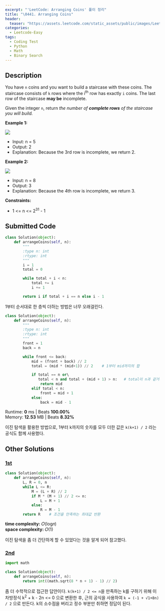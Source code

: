 ```yaml
---
excerpt: "'LeetCode: Arranging Coins' 풀이 정리"
title: "\0441. Arranging Coins"
header:
  teaser: "https://assets.leetcode.com/static_assets/public/images/LeetCode_Sharing.png"
categories:
  - Leetcode-Easy
tags:
  - Coding Test
  - Python
  - Math
  - Binary Search
---
```


## <i class="fa-solid fa-file-lines"></i> Description

You have `n` coins and you want to build a staircase with these coins. The staircase consists of `k` rows where the i<sup>th</sup> row has exactly `i` coins. The last row of the staircase **may be** incomplete.

Given the integer `n`, return *the number of **complete rows** of the staircase you will build.*

**Example 1:**

![](https://assets.leetcode.com/uploads/2021/04/09/arrangecoins1-grid.jpg)
- Input: n = 5
- Output: 2
- Explanation: Because the 3rd row is incomplete, we return 2.

**Example 2:**

![](https://assets.leetcode.com/uploads/2021/04/09/arrangecoins2-grid.jpg)
- Input: n = 8
- Output: 3
- Explanation: Because the 4th row is incomplete, we return 3.

**Constraints:**

- 1 <= n <= 2<sup>31</sup> - 1

## <i class="fa-solid fa-cloud-arrow-up"></i> Submitted Code

```python
class Solution(object):
    def arrangeCoins(self, n):
        """
        :type n: int
        :rtype: int
        """
        i = 1
        total = 0

        while total + i < n:
            total += i
            i += 1

        return i if total + i == n else i - 1
```
1부터 순서대로 한 층씩 더하는 방법은 너무 오래걸린다.

```python
class Solution(object):
    def arrangeCoins(self, n):
        """
        :type n: int
        :rtype: int
        """
        front = 1
        back = n

        while front <= back:
            mid = (front + back) // 2
            total = (mid * (mid+1)) // 2    # 1부터 mid까지의 합

            if total == n or\                         
               total < n and total + (mid + 1) > n:   # total이 n과 같거나, 한 층을 더하면 동전이 부족한 경우
                return mid
            elif total < n:
                front = mid + 1
            else:
                back = mid - 1
```
<i class="fa-solid fa-clock"></i> Runtime: **0** ms \| Beats **100.00%**    
<i class="fa-solid fa-memory"></i> Memory: **12.53** MB \| Beats **8.32%**

이진 탐색을 활용한 방법으로, 1부터 k까지의 숫자를 모두 더한 값은 `k(k+1) / 2` 라는 공식도 함께 사용했다.

## <i class="fa-solid fa-flask"></i> Other Solutions

### <a href="https://leetcode.com/problems/arranging-coins/solutions/6739320/arrange-coins-solution-explanation-binar-giln/" target="_blank">1st</a>

```python
class Solution(object):
    def arrangeCoins(self, n):
        L, R = 0, n
        while L <= R:
            M = (L + R) // 2
            if M * (M + 1) // 2 <= n:
                L = M + 1
            else:
                R = M - 1
        return R    # 조건을 만족하는 최대값 반환
```
<i class="fa-solid fa-clock"></i> **time complexity:** 𝑂(log𝑛)    
<i class="fa-solid fa-memory"></i> **space complexity:** 𝑂(1)    

이진 탐색을 좀 더 간단하게 할 수 있었다는 것을 알게 되어 참고했다.

### <a href="https://leetcode.com/problems/arranging-coins/solutions/6648828/master-the-math-formula-trick-to-solve-t-bpiz/" target="_blank">2nd</a>

```python
import math

class Solution(object):
    def arrangeCoins(self, n):
        return int((math.sqrt(8 * n + 1) - 1) // 2)
```
좀 더 수학적으로 접근한 답안이다. `k(k+1) / 2 <= n`을 만족하는 k를 구하기 위해 이차방정식 k<sup>2</sup> + k - 2n <= 0 으로 변환한 후, 근의 공식을 사용하여 `k = (-1 + √1+8n) / 2` 으로 만든다. k의 소수점을 버리고 정수 부분만 취하면 정답이 된다.